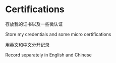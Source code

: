 # Certifications

存放我的证书以及一些微认证

Store my credentials and some micro certifications

用英文和中文分开记录

Record separately in English and Chinese
